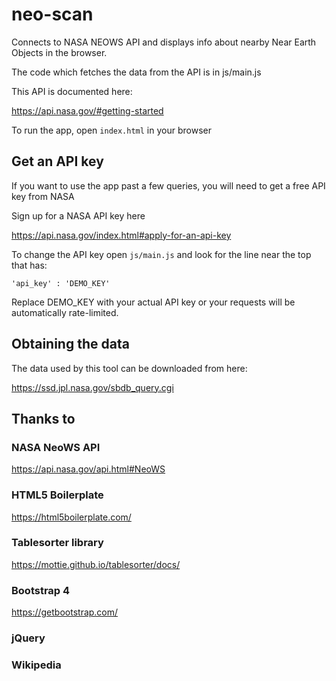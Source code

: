 # neo-scan

Connects to NASA NEOWS API and displays info about nearby Near Earth Objects in the browser.

The code which fetches the data from the API
is in js/main.js

This API is documented here:

https://api.nasa.gov/#getting-started

To run the app, open `index.html` in your browser

## Get an API key
If you want to use the app past a few queries,
you will need to get a free API key from NASA

Sign up for a NASA API key here

https://api.nasa.gov/index.html#apply-for-an-api-key

To change the API key open
`js/main.js` and look for the line near
the top that has:


`'api_key' : 'DEMO_KEY'`

Replace DEMO_KEY with your actual API key or your
requests will be automatically rate-limited.


## Obtaining the data
The data used by this tool can be downloaded from here:

https://ssd.jpl.nasa.gov/sbdb_query.cgi

## Thanks to 

### NASA NeoWS API

https://api.nasa.gov/api.html#NeoWS

### HTML5 Boilerplate

https://html5boilerplate.com/

### Tablesorter library

https://mottie.github.io/tablesorter/docs/

### Bootstrap 4

https://getbootstrap.com/

### jQuery

### Wikipedia